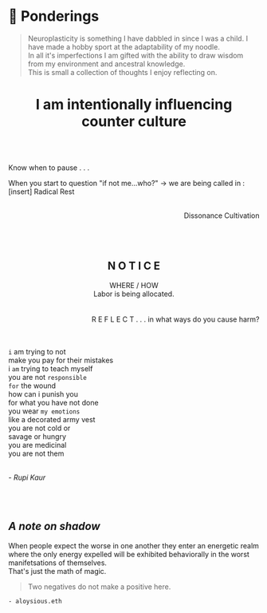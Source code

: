 # 🧠 Ponderings 
> Neuroplasticity is something I have dabbled in since I was a child. I have made a hobby sport at the adaptability of my noodle. <br>
> In all it's imperfections I am gifted with the ability to draw wisdom from my environment and ancestral knowledge. <br>
> This is small a collection of thoughts I enjoy reflecting on.

<h1 align="center">I am intentionally influencing counter culture</h1>


<br>
<br>

Know when to pause . . . 

When you start to question "if not me...who?" -> we are being called in : [insert] Radical Rest <br>
<br>
<div align="right">Dissonance Cultivation</div></br>

<br>
<br>

<h2 align="center">N O T I C E </h2>
<div align="center">
WHERE /  HOW <br>
Labor is being allocated. 
</div>

<br>
<br>

<div align="right">R E F L E C T . . . in what ways do you cause harm?</div>

<br>
<br>
 
`i` am trying to not<br>
make you pay for their mistakes<br>
i `am` trying to teach myself<br>
you are not `responsible`<br>
`for` the wound<br>
how can i punish you<br>
for what you have not done<br>
you wear `my emotions`<br>
like a decorated army vest<br>
you are not cold or<br>
savage or hungry<br>
you are medicinal<br>
you are not them<br>
<br>
  
*- Rupi Kaur*
 
<br>
<br>

## *A note on shadow*
When people expect the worse in one another they enter an energetic realm where the only energy expelled will be exhibited behaviorally in the worst manifetsations of themselves. <br>
That's just the math of magic. 
> Two negatives do not make a positive here.<br>

`- aloysious.eth`

<br>
<br>
